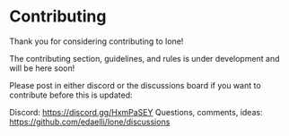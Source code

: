 # Contributing

Thank you for considering contributing to lone!

The contributing section, guidelines, and rules is under development and will be here soon!

Please post in either discord or the discussions board if you want to contribute before this is updated:

Discord: https://discord.gg/HxmPaSEY
Questions, comments, ideas: https://github.com/edaelli/lone/discussions
